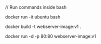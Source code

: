 // Run commands inside bash

docker run -it ubuntu bash

docker build -t webserver-image:v1 .

docker run -d -p 80:80 webserver-image:v1
